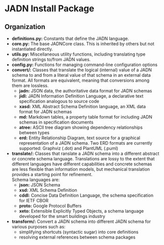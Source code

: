 # JADN Install Package

## Organization

* **definitions.py:** Constants that define the JADN language.
* **core.py:** The base JADNCore class. This is inherited by others but not instantiated directly.
* **utils.py:** Miscellaneous utility functions, including translating type definition strings
to/from JADN values.
* **config.py:** Functions for managing command-line configuration options
* **convert/:** Classes that translate the logical (internal) value of a JADN schema to and from a
literal value of that schema in an external data format. All formats are equivalent,
meaning that conversions among them are lossless.
    * **jadn:** JSON data, the authoritative data format for JADN schemas
    * **jidl:** JADN Information Definition Language, a declarative text specification analogous to source code
    * **xasd:** XML Abstract Schema Definition language, an XML data format for JADN schemas
    * **md:** Markdown tables, a property table format for including JADN schemas in specification documents
    * **atree:** ASCII tree diagram showing dependency relationships between types
    * **erd:** Entity Relationship Diagram, text source for a graphical representation of a JADN schema.
    Two ERD formats are currently supported: Graphviz (.dot) and PlantUML (.puml)
* **translate/:** Classes that ranslate a JADN schema into a different abstract or concrete schema language.
Translations are lossy to the extent that different languages have different capabilities and concrete schemas
are less flexible than information models, but mechanical translation provides a starting point for refinement.  
Schema languages are:
    * **json:** JSON Schema
    * **xsd:** XML Schema Definition
    * **cddl:** Concise Data Definition Language, the schema specification for IETF CBOR
    * **proto:** Google Protocol Buffers
    * **xeto:** Extensible Explicitly Typed Objects, a schema language developed for the smart buildings industry
* **transform/:** Convert a JADN schema into different JADN schema for various purposes such as:
    * simplifying shortcuts (syntactic sugar) into core definitions 
    * resolving external references between schema packages
